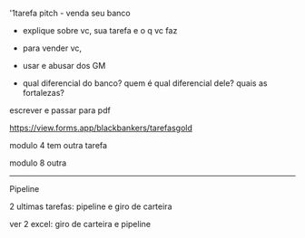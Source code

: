 '1tarefa pitch - venda seu banco

- explique sobre vc, sua tarefa e o q vc faz
- para vender vc, 
- usar e abusar dos GM

- qual diferencial do banco? quem é qual diferencial dele? quais as fortalezas?

escrever e passar para pdf

https://view.forms.app/blackbankers/tarefasgold

modulo 4 tem outra tarefa

modulo 8 outra

------------

Pipeline

2 ultimas tarefas: pipeline e giro de carteira

ver 2 excel: giro de carteira e pipeline